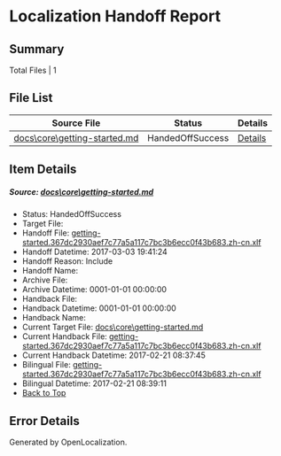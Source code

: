 # <a name='report-top'></a> Localization Handoff Report

## Summary
 Total Files | 1

## File List
 Source File | Status | Details 
 ----------- | ------ | ------- 
 [docs\core\getting-started.md](https://github.com/dotnet/docs/blob/0da4bbfb7834e1ef6d1bee237c1b0dc63179c3d3/docs/core/getting-started.md) | HandedOffSuccess | [Details](#38af11b82f4f507e0bd6ab30de49659af86453cb43)

## Item Details
##### <a name='38af11b82f4f507e0bd6ab30de49659af86453cb43'></a> Source: [docs\core\getting-started.md](https://github.com/dotnet/docs/blob/0da4bbfb7834e1ef6d1bee237c1b0dc63179c3d3/docs/core/getting-started.md)
* Status: HandedOffSuccess
* Target File: 
* Handoff File: [getting-started.367dc2930aef7c77a5a117c7bc3b6ecc0f43b683.zh-cn.xlf](https://github.com/dotnet/docs.handoff/blob/06ac587f03b0601a1dc9392b7d486d0196b200ec/ol-handoff/dotnet/docs.zh-cn/master/dotnet-core/getting-started.367dc2930aef7c77a5a117c7bc3b6ecc0f43b683.zh-cn.xlf)
* Handoff Datetime: 2017-03-03 19:41:24
* Handoff Reason: Include
* Handoff Name: 
* Archive File: 
* Archive Datetime: 0001-01-01 00:00:00
* Handback File: 
* Handback Datetime: 0001-01-01 00:00:00
* Handback Name: 
* Current Target File: [docs\core\getting-started.md](https://github.com/dotnet/docs.zh-cn/blob/351f4c7077efbabb697e7a27a60df84b799d0097/docs/core/getting-started.md)
* Current Handback File: [getting-started.367dc2930aef7c77a5a117c7bc3b6ecc0f43b683.zh-cn.xlf](https://github.com/dotnet/docs.handback/blob/c392f7cd83b1fddf39561f35727e7f4aebe9ab42/ol-handback/dotnet/docs.zh-cn/master/dotnet-core/getting-started.367dc2930aef7c77a5a117c7bc3b6ecc0f43b683.zh-cn.xlf)
* Current Handback Datetime: 2017-02-21 08:37:45
* Bilingual File: [getting-started.367dc2930aef7c77a5a117c7bc3b6ecc0f43b683.zh-cn.xlf](https://github.com/dotnet/docs.handback/blob/c392f7cd83b1fddf39561f35727e7f4aebe9ab42/ol-handback/dotnet/docs.zh-cn/master/dotnet-core/getting-started.367dc2930aef7c77a5a117c7bc3b6ecc0f43b683.zh-cn.xlf)
* Bilingual Datetime: 2017-02-21 08:39:11
* [Back to Top](#report-top)


## Error Details

Generated by OpenLocalization.
